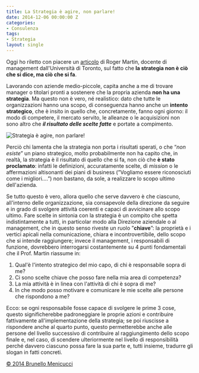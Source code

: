 ```yaml
---
title: La Strategia è agire, non parlare!
date: 2014-12-06 00:00:00 Z
categories:
- Consulenza
tags:
- Strategia
layout: single
---
```


Oggi ho riletto con piacere un <a href="https://hbr.org/2014/06/strategy-isnt-what-you-say-its-what-you-/">articolo</a> di Roger Martin, docente di management dall'Università di Toronto, sul fatto che <strong>la strategia non è ciò che si dice, ma ciò che si fa</strong>.

Lavorando con aziende medio-piccole, capita anche a me di trovare manager o titolari pronti a sostenere che la propria azienda <strong>non ha una strategia</strong>. <!--more-->Ma questo non è vero, né realistico: dato che tutte le organizzazioni hanno una scopo, di conseguenza hanno anche un <strong>intento strategico</strong>, che è insito in quello che, concretamente, fanno ogni giorno: il modo di competere, il mercato servito, le alleanze o le acquisizioni non sono altro che <strong><em>il risultato delle scelte fatte</em></strong> e portate a compimento.

![Strategia è agire, non parlare!](https://dl.dropboxusercontent.com/u/312263/%7EImages/personale.jpg) 

Perciò chi lamenta che la strategia non porta i risultati sperati, o che “<em>non esiste</em>” un piano strategico, molto probabilmente non ha capito che, in realtà, la strategia è il risultato di quello che si fa, non ciò che <strong>è stato proclamato</strong>: infatti le definizioni, accuratamente scelte, di <em>mission</em> o le affermazioni altisonanti dei piani di business (”Vogliamo essere riconosciuti come i migliori….”) non bastano, da sole, a realizzare lo scopo ultimo dell'azienda.

Se tutto questo è vero, allora quello che serve davvero è che ciascuno, all'interno delle organizzazione, sia consapevole della direzione da seguire e in grado di svolgere attività coerenti e capaci di avvicinare allo scopo ultimo. Fare scelte in sintonia con la strategia è un compito che spetta indistintamente a tutti, in particolar modo alla Direzione aziendale o al management, che in questo senso riveste un ruolo ”<strong>chiave</strong>”: la proprietà e i vertici apicali nella comunicazione, chiara e incontrovertibile, dello scopo che si intende raggiungere; invece il management, i responsabili di funzione, dovrebbero interrogarsi costantemente su 4 punti fondamentali che il Prof. Martin riassume in:
<ol>
	<li>Qual'è l'intento strategico del mio capo, di chi è responsabile sopra di me?</li>
	<li>Ci sono scelte chiave che posso fare nella mia area di competenza?</li>
	<li>La mia attività è in linea con l'attività di chi è sopra di me?</li>
	<li>In che modo posso motivare e comunicare le mie scelte alle persone che rispondono a me?</li>
</ol>
Ecco: se ogni responsabile fosse capace di svolgere le prime 3 cose, questo significherebbe padroneggiare le proprie azioni e contribuire fattivamente all'implementazione della strategia; se poi riuscisse a rispondere anche al quarto punto, questo permetterebbe anche alle persone del livello successivo di contribuire al raggiungimento dello scopo finale e, nel caso, di scendere ulteriormente nel livello di responsibilità perché davvero ciascuno possa fare la sua parte e, tutti insieme, tradurre gli slogan in fatti concreti.

<a href="http://www.menicucci.co">© 2014 Brunello Menicucci</a>